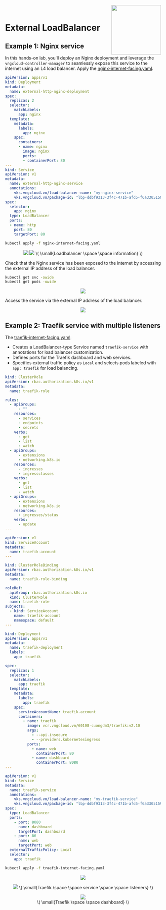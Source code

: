 <div style="float: right;"><img src="../../../images/01.png" width="160px" /></div><br>


# External LoadBalancer
## Example 1: Nginx service
In this hands-on lab, you'll deploy an Nginx deployment and leverage the `vngcloud-controller-manager` to seamlessly expose this service to the internet using an L4 load balancer. Apply the [nginx-internet-facing.yaml]().

```yaml
apiVersion: apps/v1
kind: Deployment
metadata:
  name: external-http-nginx-deployment
spec:
  replicas: 2
  selector:
    matchLabels:
      app: nginx
  template:
    metadata:
      labels:
        app: nginx
    spec:
      containers:
      - name: nginx
        image: nginx
        ports:
        - containerPort: 80
---
kind: Service
apiVersion: v1
metadata:
  name: external-http-nginx-service
  annotations:
    vks.vngcloud.vn/load-balancer-name: "my-nginx-service"                  # Name of the load balancer
    vks.vngcloud.vn/package-id: "lbp-ddbf9313-3f4c-471b-afd5-f6a3305159fc"  # ID of the load balancer package
spec:
  selector:
    app: nginx
  type: LoadBalancer
  ports:
  - name: http
    port: 80
    targetPort: 80
```

```bash
kubectl apply -f nginx-internet-facing.yaml
```

<center>

  ![](../../../images/ccm/27.png)
  ![](../../../images/ccm/28.png)
  \\( \small{Loadbalancer \space \space information} \\)

</center>

Check that the Nginx service has been exposed to the internet by accessing the external IP address of the load balancer.
```bash
kubectl get svc -owide
kubectl get pods -owide
```

<center>

  ![](./../../../images/ccm/29.png)

</center>

Access the service via the external IP address of the load balancer.

<center>

  ![](./../../../images/ccm/30.1.png)

</center>

## Example 2: Traefik service with multiple listeners
The [traefik-internet-facing.yaml]():
  - Creates a LoadBalancer-type Service named `traefik-service` with annotations for load balancer customization.
  - Defines ports for the Traefik dashboard and web services.
  - Specifies external traffic policy as `Local` and selects pods labeled with `app: traefik` for load balancing.

```yaml
kind: ClusterRole
apiVersion: rbac.authorization.k8s.io/v1
metadata:
  name: traefik-role

rules:
  - apiGroups:
      - ""
    resources:
      - services
      - endpoints
      - secrets
    verbs:
      - get
      - list
      - watch
  - apiGroups:
      - extensions
      - networking.k8s.io
    resources:
      - ingresses
      - ingressclasses
    verbs:
      - get
      - list
      - watch
  - apiGroups:
      - extensions
      - networking.k8s.io
    resources:
      - ingresses/status
    verbs:
      - update
---

apiVersion: v1
kind: ServiceAccount
metadata:
  name: traefik-account
---

kind: ClusterRoleBinding
apiVersion: rbac.authorization.k8s.io/v1
metadata:
  name: traefik-role-binding

roleRef:
  apiGroup: rbac.authorization.k8s.io
  kind: ClusterRole
  name: traefik-role
subjects:
  - kind: ServiceAccount
    name: traefik-account
    namespace: default
---

kind: Deployment
apiVersion: apps/v1
metadata:
  name: traefik-deployment
  labels:
    app: traefik

spec:
  replicas: 1
  selector:
    matchLabels:
      app: traefik
  template:
    metadata:
      labels:
        app: traefik
    spec:
      serviceAccountName: traefik-account
      containers:
        - name: traefik
          image: vcr.vngcloud.vn/60108-cuongdm3/traefik:v2.10
          args:
            - --api.insecure
            - --providers.kubernetesingress
          ports:
            - name: web
              containerPort: 80
            - name: dashboard
              containerPort: 8080
---

apiVersion: v1
kind: Service
metadata:
  name: traefik-service
  annotations:
    vks.vngcloud.vn/load-balancer-name: "my-traefik-service"
    vks.vngcloud.vn/package-id: "lbp-ddbf9313-3f4c-471b-afd5-f6a3305159fc"
spec:
  type: LoadBalancer
  ports:
    - port: 8080
      name: dashboard
      targetPort: dashboard
    - port: 80
      name: web
      targetPort: web
  externalTrafficPolicy: Local
  selector:
    app: traefik
```

```bash
kubectl apply -f traefik-internet-facing.yaml
```

<center>

  ![](./../../../images/ccm/31.png)

  ![](./../../../images/ccm/32.png)
  \\( \small{Traefik \space \space service \space \space listeners} \\)<br>

  ![](./../../../images/ccm/33.png)<br>
  \\( \small{Traefik \space \space dashboard} \\)

</center>
